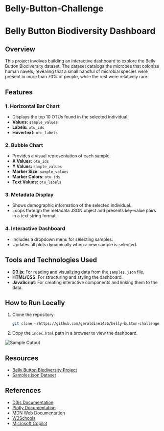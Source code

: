 # Belly-Button-Challenge 

# Belly Button Biodiversity Dashboard

## Overview
This project involves building an interactive dashboard to explore the Belly Button Biodiversity dataset. The dataset catalogs the microbes that colonize human navels, revealing that a small handful of microbial species were present in more than 70% of people, while the rest were relatively rare.

## Features
### 1. Horizontal Bar Chart
- Displays the top 10 OTUs found in the selected individual.
- **Values:** `sample_values`
- **Labels:** `otu_ids`
- **Hovertext:** `otu_labels`

### 2. Bubble Chart
- Provides a visual representation of each sample.
- **X Values:** `otu_ids`
- **Y Values:** `sample_values`
- **Marker Size:** `sample_values`
- **Marker Colors:** `otu_ids`
- **Text Values:** `otu_labels`

### 3. Metadata Display
- Shows demographic information of the selected individual.
- Loops through the metadata JSON object and presents key-value pairs in a text string format.

### 4. Interactive Dashboard
- Includes a dropdown menu for selecting samples.
- Updates all plots dynamically when a new sample is selected.

## Tools and Technologies Used
- **D3.js**: For reading and visualizing data from the `samples.json` file.
- **HTML/CSS**: For structuring and styling the dashboard.
- **JavaScript**: For creating interactive components and linking them to the data.

## How to Run Locally
1. Clone the repository:
   ```bash
   git clone <rhttps://github.com/geraldine1456/belly-button-challenge.git>

2. Copy the `index.html` path in a browser to view the dashboard.


![Sample Output](sample_html.png)


## Resources
- [Belly Button Biodiversity Project](https://robdunnlab.com/projects/belly-button-biodiversity/)
- [Samples.json Dataset](https://static.bc-edx.com/data/dl-1-2/m14/lms/starter/samples.json)

## References

-   [D3js Documentation](https://d3js.org/getting-started)
-   [Plotly Documentation](https://plotly.com/javascript/)
-   [MDN Web Documentation](https://developer.mozilla.org/en-US/docs/Web/JavaScript/Reference/Global_Objects/Array/filter)
-   [W3Schools](https://www.w3schools.com/)
-   [Microsoft Copilot](https://copilot.microsoft.com/)  

